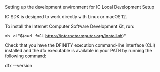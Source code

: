 Setting up the development environment for IC
Local Development Setup

IC SDK is designed to work directly with Linux or macOS 12.

To install the Internet Computer Software Development Kit, run:

sh -ci "$(curl -fsSL https://internetcomputer.org/install.sh)"

Check that you have the DFINITY execution command-line interface (CLI) installed and the dfx executable is available in your PATH by running the following command:

dfx --version